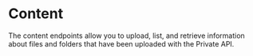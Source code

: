 # Content

The content endpoints allow you to upload, list, and retrieve information about files and folders that have been uploaded with the Private API.&#x20;
